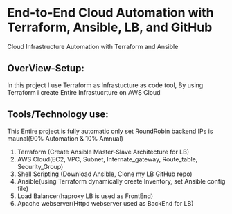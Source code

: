 # End-to-End Cloud Automation with Terraform, Ansible, LB, and GitHub
Cloud Infrastructure Automation with Terraform and Ansible

## OverView-Setup: 
In this project I use Terraform as Infrastucture as code tool, By using Terraform i create Entire Infrastucrture on AWS Cloud 

## Tools/Technology use:
  This Entire project is fully automatic only set RoundRobin backend IPs is maunal(90% Automation & 10% Amnual)
1. Terraform (Create Ansible Master-Slave Architecture for LB)
2. AWS Cloud(EC2, VPC, Subnet, Internate_gateway, Route_table, Security_Group)
3. Shell Scripting (Download Ansible, Clone my LB GitHub repo)
4. Ansible(using Terraform dynamically create Inventory, set Ansible config file)
5. Load Balancer(haproxy LB is used as FrontEnd)
6. Apache webserver(Httpd webserver used as BackEnd for LB)
